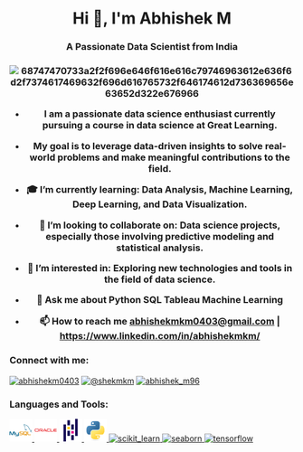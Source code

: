 <h1 align="center">Hi 👋, I'm Abhishek M</h1>
<h3 align="center">A Passionate Data Scientist from India</h3>

<h3 align="center">
   
![68747470733a2f2f696e646f616e616c79746963612e636f6d2f7374617469632f696d616765732f646174612d736369656e63652d322e676966](https://github.com/abhishk0403/abhishk0403/assets/140788396/73600680-3175-4277-979c-e3833f0b46df)


- I am a passionate data science enthusiast currently pursuing a course in data science at Great Learning.
   
- My goal is to leverage data-driven insights to solve real-world problems and make meaningful contributions to the field.
  
- 🎓 I’m currently learning: Data Analysis, Machine Learning, Deep Learning, and Data Visualization.
  
- 💼 I’m looking to collaborate on: Data science projects, especially those involving predictive modeling and statistical analysis.
  
- 🌱 I’m interested in: Exploring new technologies and tools in the field of data science.

- 💬 Ask me about **Python SQL Tableau Machine Learning**                                                                               


- 📫 How to reach me **abhishekmkm0403@gmail.com**  | **https://www.linkedin.com/in/abhishekmkm/**

<h3 align="left">Connect with me:</h3>
<p align="left">
<a href="https://kaggle.com/abhishekm0403" target="blank"><img align="center" src="https://raw.githubusercontent.com/rahuldkjain/github-profile-readme-generator/master/src/images/icons/Social/kaggle.svg" alt="abhishekm0403" height="30" width="40" /></a>
<a href="https://www.hackerrank.com/@shekmkm" target="blank"><img align="center" src="https://raw.githubusercontent.com/rahuldkjain/github-profile-readme-generator/master/src/images/icons/Social/hackerrank.svg" alt="@shekmkm" height="30" width="40" /></a>
<a href="https://www.leetcode.com/abhishek_m96" target="blank"><img align="center" src="https://raw.githubusercontent.com/rahuldkjain/github-profile-readme-generator/master/src/images/icons/Social/leet-code.svg" alt="abhishek_m96" height="30" width="40" /></a>
</p>

<h3 align="left">Languages and Tools:</h3>
<p align="left"> <a href="https://www.mysql.com/" target="_blank" rel="noreferrer">   <img src="https://raw.githubusercontent.com/devicons/devicon/master/icons/mysql/mysql-original-wordmark.svg" alt="mysql" width="40" height="40"/> </a> <a href="https://www.oracle.com/" target="_blank" rel="noreferrer">  
  <img src="https://raw.githubusercontent.com/devicons/devicon/master/icons/oracle/oracle-original.svg" alt="oracle" width="40" height="40"/> </a> <a href="https://pandas.pydata.org/" target="_blank" rel="noreferrer">   <img src="https://raw.githubusercontent.com/devicons/devicon/2ae2a900d2f041da66e950e4d48052658d850630/icons/pandas/pandas-original.svg" alt="pandas" width="40" height="40"/> </a> <a href="https://www.python.org" target="_blank" rel="noreferrer">   <img src="https://raw.githubusercontent.com/devicons/devicon/master/icons/python/python-original.svg" alt="python" width="40" height="40"/> </a> <a href="https://scikit-learn.org/" target="_blank" rel="noreferrer">   <img src="https://upload.wikimedia.org/wikipedia/commons/0/05/Scikit_learn_logo_small.svg" alt="scikit_learn" width="40" height="40"/> </a> <a href="https://seaborn.pydata.org/" target="_blank" rel="noreferrer">   <img src="https://seaborn.pydata.org/_images/logo-mark-lightbg.svg" alt="seaborn" width="40" height="40"/> </a> <a href="https://www.tensorflow.org" target="_blank" rel="noreferrer">   <img src="https://www.vectorlogo.zone/logos/tensorflow/tensorflow-icon.svg" alt="tensorflow" width="40" height="40"/> </a> </p>
